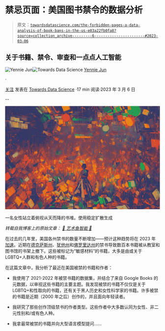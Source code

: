 # 禁忌页面：美国图书禁令的数据分析

> 原文：[`towardsdatascience.com/the-forbidden-pages-a-data-analysis-of-book-bans-in-the-us-e03a22fb0fa8?source=collection_archive---------6-----------------------#2023-03-06`](https://towardsdatascience.com/the-forbidden-pages-a-data-analysis-of-book-bans-in-the-us-e03a22fb0fa8?source=collection_archive---------6-----------------------#2023-03-06)

## 关于书籍、禁令、审查和一点点人工智能

[](https://medium.com/@artfish?source=post_page-----e03a22fb0fa8--------------------------------)![Yennie Jun](https://medium.com/@artfish?source=post_page-----e03a22fb0fa8--------------------------------)[](https://towardsdatascience.com/?source=post_page-----e03a22fb0fa8--------------------------------)![Towards Data Science](https://towardsdatascience.com/?source=post_page-----e03a22fb0fa8--------------------------------) [Yennie Jun](https://medium.com/@artfish?source=post_page-----e03a22fb0fa8--------------------------------)

·

[关注](https://medium.com/m/signin?actionUrl=https%3A%2F%2Fmedium.com%2F_%2Fsubscribe%2Fuser%2F12ca1ab81192&operation=register&redirect=https%3A%2F%2Ftowardsdatascience.com%2Fthe-forbidden-pages-a-data-analysis-of-book-bans-in-the-us-e03a22fb0fa8&user=Yennie+Jun&userId=12ca1ab81192&source=post_page-12ca1ab81192----e03a22fb0fa8---------------------post_header-----------) 发表在 [Towards Data Science](https://towardsdatascience.com/?source=post_page-----e03a22fb0fa8--------------------------------) ·17 min 阅读·2023 年 3 月 6 日[](https://medium.com/m/signin?actionUrl=https%3A%2F%2Fmedium.com%2F_%2Fvote%2Ftowards-data-science%2Fe03a22fb0fa8&operation=register&redirect=https%3A%2F%2Ftowardsdatascience.com%2Fthe-forbidden-pages-a-data-analysis-of-book-bans-in-the-us-e03a22fb0fa8&user=Yennie+Jun&userId=12ca1ab81192&source=-----e03a22fb0fa8---------------------clap_footer-----------)

--

[](https://medium.com/m/signin?actionUrl=https%3A%2F%2Fmedium.com%2F_%2Fbookmark%2Fp%2Fe03a22fb0fa8&operation=register&redirect=https%3A%2F%2Ftowardsdatascience.com%2Fthe-forbidden-pages-a-data-analysis-of-book-bans-in-the-us-e03a22fb0fa8&source=-----e03a22fb0fa8---------------------bookmark_footer-----------)![](img/e34e733f6515806141a573a835d66751.png)

一名女性站立着俯视从天而降的书堆。使用稳定扩散生成

*转载自我博客上的原始文章：* [*🎨 艺术鱼智能 🐡*](https://www.artfish.ai/p/the-forbidden-pages-a-data-analysis)

在过去的几年里，美国各州禁书的数量不断增加——预计这种趋势将在 2023 年[加速](https://www.theguardian.com/us-news/2022/dec/24/us-book-bans-streak-of-extremism)。近期在[德克萨斯州](https://www.texastribune.org/2022/09/19/texas-book-bans/)、[犹他州](https://www.kuer.org/education/2022-11-29/these-are-the-22-books-removed-from-utahs-alpine-school-district)和[佛罗里达州](https://www.buzzfeednews.com/article/juliareinstein/florida-school-book-bans-teachers-confusion)的禁书导致数百本书籍被从教室和图书馆的书架上撤下。这些被标记为“敏感材料”的书籍，大多是由或关于 LGBTQ+人群和有色人种的书籍。

在这篇文章中，我分析了最近在美国被禁的书籍和作者：

+   我使用了 2021-2022 年被禁书籍的数据集，并结合了来自 Google Books 的元数据，以审视这些书籍的主要主题。我发现被禁的书籍不仅仅是关于 LGBTQ+和性取向的书籍，还有关于黑人历史和女性科学家的书籍。许多被禁的书籍是近期（2000 年之后）创作的，并且面向年轻读者。

+   我研究了那些创作顶级禁书的作者类型。这些作者中大多数认同为女性、非二元性别和/或有色人种。

+   我拿最常被禁的书籍并向大型语言模型提问……
